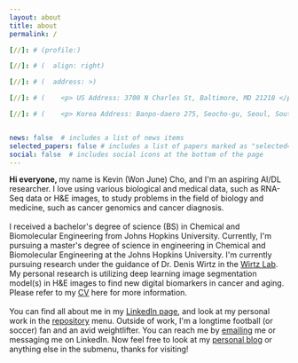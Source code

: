 ```yaml
---
layout: about
title: about
permalink: /

[//]: # (profile:)

[//]: # (  align: right)

[//]: # (  address: >)

[//]: # (    <p> US Address: 3700 N Charles St, Baltimore, MD 21218 </p>)

[//]: # (    <p> Korea Address: Banpo-daero 275, Seocho-gu, Seoul, South Korea </p>)


news: false  # includes a list of news items
selected_papers: false # includes a list of papers marked as "selected={true}"
social: false  # includes social icons at the bottom of the page
---
```

<b> Hi everyone, </b> my name is Kevin (Won June) Cho, and I'm an aspiring AI/DL researcher. I love using various biological and medical data, 
such as RNA-Seq data or H&E images, to study problems in the field of biology and medicine, such as cancer genomics and cancer diagnosis. 
<br>
<br>
I received a bachelor's degree of science (BS) in Chemical and Biomolecular Engineering from Johns Hopkins University. Currently, I'm pursuing a master's degree of science in engineering in Chemical and Biomolecular Engineering at the Johns Hopkins University. I'm currently pursuing research under
the guidance of Dr. Denis Wirtz in the [Wirtz Lab](https://wirtzlab.johnshopkins.edu/). My personal research is utilizing deep learning image segmentation model(s) in H&E images to find new digital biomarkers in cancer and aging. Please refer to my [CV](/cv/) here for more
information.
<br>
<br>
You can find all about me in my [LinkedIn page](https://www.linkedin.com/in/won-june-kevin-cho-742522174/), and look at my personal work in the [repository](/repositories/) menu. 
Outside of work, I'm a longtime football (or soccer) fan and an avid weightlifter.
You can reach me by <a href="mailto:chokevin8@gmail.com">emailing</a> me or messaging me on LinkedIn. Now feel free to look at my [personal blog](/blog/) or anything else in the submenu, thanks for visiting!


<!-- Write your biography here. Tell the world about yourself. Link to your favorite [subreddit](http://reddit.com). You can put a picture in, too. The code is already in, just name your picture `prof_pic.jpg` and put it in the `img/` folder.
-->
<!-- Put your address / P.O. box / other info right below your picture. You can also disable any these elements by editing `profile` property of the YAML header of your `_pages/about.md`. Edit `_bibliography/papers.bib` and Jekyll will render your [publications page](/al-folio/publications/) automatically.

Link to your social media connections, too. This theme is set up to use [Font Awesome icons](http://fortawesome.github.io/Font-Awesome/) and [Academicons](https://jpswalsh.github.io/academicons/), like the ones below. Add your Facebook, Twitter, LinkedIn, Google Scholar, or just disable all of them.
-->